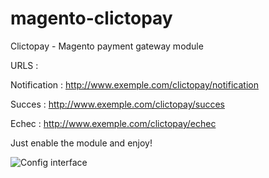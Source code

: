 # magento-clictopay
Clictopay - Magento payment gateway module

URLS : 

 Notification : http://www.exemple.com/clictopay/notification
 
 Succes : http://www.exemple.com/clictopay/succes
 
 Echec : http://www.exemple.com/clictopay/echec


Just enable the module and enjoy!

![Config interface](https://dl.dropboxusercontent.com/u/26226404/cltp.png)

